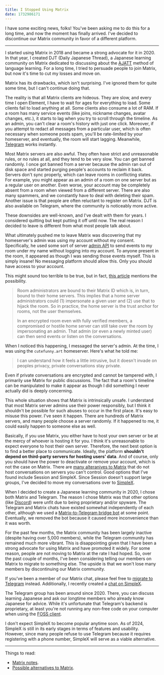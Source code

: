 ```yaml
---
title: I Stopped Using Matrix
date: 1732986171
---
```


I have some exciting news, folks!
You've been asking me to do this for a long time,
and now the moment has finally arrived.
I've decided to discontinue our Matrix community
in favor of a different platform.

****

I started using Matrix in 2018 and became a strong advocate for it in 2020.
In that year,
I created DJT (Daily Japanese Thread),
a Japanese learning community on Matrix
dedicated to discussing about the [AJATT](whats-ajatt.html) method of language learning.
For a long time,
I tried to persuade people to join Matrix,
but now it's time to cut my losses and move on.

Matrix has its drawbacks, which isn't surprising.
I've ignored them for quite some time,
but I can't continue doing that.

The reality is that all Matrix clients are hideous.
They are slow,
and every time I open Element,
I have to wait for ages for everything to load.
Some clients fail to load anything at all.
Some clients also consume a lot of RAM.
If a room has many service events (like joins, nickname changes, avatar changes, etc.),
it starts to lag when you try to scroll through the timeline.
As an admin,
you can't clear a room's history with just one click.
Moreover,
if you attempt to redact all messages from a particular user,
which is often necessary when someone posts spam,
you'll be rate-limited by your homeserver,
and eventually,
the room will start lagging.
Meanwhile, [Telegram](https://wiki.archlinux.org/title/Telegram) works instantly.

Most Matrix servers are also awful.
They often have strict and unreasonable rules,
or no rules at all,
and they tend to be very slow.
You can get banned randomly.
I once got banned from a server because the admin ran out of disk space
and started purging people's accounts to reclaim it back.
Servers don't sync properly,
which can leave rooms in conflicting states.
For example,
you might appear as an admin of a room on one server
but as a regular user on another.
Even worse,
your account may be completely absent from a room when viewed from a different server.
There are also many spammers,
and we constantly have to deal with deleting their spam.
Another issue is that people are often reluctant to register on Matrix.
DJT is also available on Telegram, where the community is noticeably more active.

These downsides are well-known, and I've dealt with them for years.
I considered quitting but kept putting it off until now.
The real reason I decided to leave is different from what most people talk about.

What ultimately pushed me to leave Matrix was discovering that
my homeserver's admin was using my account without my consent.
Specifically,
he used some sort of server
[admin API](https://web.archive.org/web/20240619034056if_/https://matrix-org.github.io/synapse/v1.46/admin_api/rooms.html#make-room-admin-api)
to send events to my room under my name
without logging into my account.
To anyone present in the room,
it appeared as though I was sending those events myself.
This is simply insane!
No messaging platform should allow this.
Only you should have access to your account.

This might sound too terrible to be true,
but in fact,
[this article](https://anarc.at/blog/2022-06-17-matrix-notes/#room-admins)
mentions the possibility.

> Room administrators are bound to their Matrix ID which is, in turn, bound to
> their home servers. This implies that a home server administrators could (1)
> impersonate a given user and (2) use that to hijack the room. So in practice,
> the home server is the trust anchor for rooms, not the user themselves.
>
> In an encrypted room even with fully verified members, a compromised or
> hostile home server can still take over the room by impersonating an admin.
> That admin (or even a newly minted user) can then send events or listen on
> the conversations.

When I noticed this happening,
I messaged the server's admin.
At the time,
I was using the `cutefunny.art` homeserver.
Here's what he told me:

> I can understand how it feels a little intrusive,
> but it doesn't invade on peoples privacy, private conversations stay private.

Even if private conversations are encrypted and cannot be tampered with,
I primarily use Matrix for public discussions.
The fact that a room's timeline can be manipulated
to make it appear as though I did something I never actually did
is deeply concerning.

This whole situation shows that Matrix is intrinsically unsafe.
I understand that most Matrix server admins use their power responsibly,
but I think it shouldn't be possible for such abuses to occur in the first place.
It's easy to misuse this power.
I've seen it happen.
There are hundreds of Matrix servers,
and many people choose a server randomly.
If it happened to me,
it could easily happen to someone else as well.

Basically,
if you use Matrix,
you either have to host your own server
or be at the mercy of whoever is hosting it for you.
I think it's unreasonable to expect everyone to host their own server.
Therefore,
the next best option is to find a better place to communicate.
Ideally,
the platform **shouldn't depend on third-party servers for hosting users' data**.
And of course,
only you should have the power to deactivate or remove your account,
which is not the case on Matrix.
There are [many alteranives to Matrix](https://bkil.gitlab.io/secuchart/)
that do not host conversations on servers you can't control.
Good options that I've found include Session and SimpleX.
Since Session doesn't support large groups,
I've decided to move my conversations over to [SimpleX](https://simplex.chat/).

When I decided to create a Japanese learning community in 2020,
I chose both Matrix and Telegram.
The reason I chose Matrix was that other options
(like [Discord](https://spyware.neocities.org/articles/discord))
were unfit due to being proprietary and/or spyware.
The Telegram and Matrix chats have existed somewhat independently of each other,
although we used a [Matrix-to-Telegram bridge bot](https://t2bot.io/telegram/) at some point.
Eventually,
we removed the bot because it caused more inconvenience than it was worth.

For the past few months,
the Matrix community has been largely inactive (despite having over 5,000 members),
while the Telegram community has remained much more vibrant.
This is disappointing given that I have been a strong advocate for using Matrix
and have promoted it widely.
For some reason,
people are not moving to Matrix at the rate I had hoped.
So,
over the past couple of months,
I've been considering telling our members on Matrix to migrate to something else.
The upside is that we won't lose many members by discontinuing our Matrix community.

If you've been a member of our Matrix chat,
please feel free to [migrate to Telegram](join-our-community.html#our-group) instead.
Additionally,
I recently created a [chat on SimpleX](join-our-community.html#simplex-chat).

The Telegram group has been around since 2020.
There,
you can discuss learning Japanese
and ask our longtime members who already know Japanese for advice.
While it's unfortunate that Telegram's backend is proprietary,
at least you're not running any non-free code on your computer when using the
[FOSS client](https://github.com/telegramdesktop/tdesktop/).

I don't expect SimpleX to become popular anytime soon.
As of 2024,
SimpleX is still in its early stages in terms of features and usability.
However,
since many people refuse to use Telegram
because it requires registering with a phone number,
SimpleX will serve as a viable alternative.

****

Things to read:

* [Matrix notes](https://anarc.at/blog/2022-06-17-matrix-notes/).
* [Possible alternatives to Matrix](https://bkil.gitlab.io/secuchart/).
